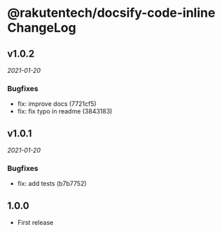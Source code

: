 # @rakutentech/docsify-code-inline ChangeLog

## v1.0.2

_2021-01-20_

### Bugfixes

- fix: improve docs (7721cf5)
- fix: fix typo in readme (3843183)

## v1.0.1

_2021-01-20_

### Bugfixes

- fix: add tests (b7b7752)

## 1.0.0

- First release
